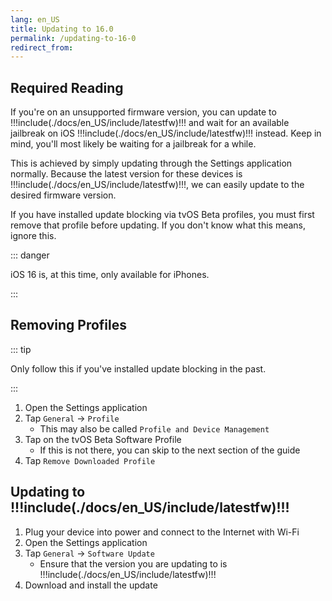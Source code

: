 ```yaml
---
lang: en_US
title: Updating to 16.0
permalink: /updating-to-16-0
redirect_from:
---
```


## Required Reading

If you're on an unsupported firmware version, you can update to !!!include(./docs/en_US/include/latestfw)!!! and wait for an available jailbreak on iOS !!!include(./docs/en_US/include/latestfw)!!! instead. Keep in mind, you'll most likely be waiting for a jailbreak for a while.

This is achieved by simply updating through the Settings application normally. Because the latest version for these devices is !!!include(./docs/en_US/include/latestfw)!!!, we can easily update to the desired firmware version.

If you have installed update blocking via tvOS Beta profiles, you must first remove that profile before updating. If you don't know what this means, ignore this.

::: danger

iOS 16 is, at this time, only available for iPhones.

:::

## Removing Profiles

::: tip

Only follow this if you've installed update blocking in the past.

:::

1. Open the Settings application
1. Tap `General` -> `Profile`
    - This may also be called `Profile and Device Management`
1. Tap on the tvOS Beta Software Profile
    - If this is not there, you can skip to the next section of the guide
1. Tap `Remove Downloaded Profile`

## Updating to !!!include(./docs/en_US/include/latestfw)!!!

1. Plug your device into power and connect to the Internet with Wi-Fi
1. Open the Settings application
1. Tap `General` -> `Software Update`
    - Ensure that the version you are updating to is !!!include(./docs/en_US/include/latestfw)!!!
1. Download and install the update
